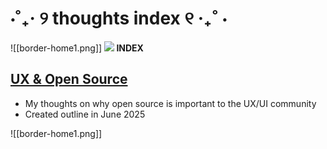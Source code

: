 # ⋅˚₊‧ ୨ thoughts index ୧ ‧₊˚ ⋅

![[border-home1.png]]
<strong class="flex items-center space-x-2">
	<img src="/_r/-/images/writing.png"/> INDEX
</strong>
## [UX & Open Source](https://digi.dana.nyc/blog/ux-in-open-source)
- My thoughts on why open source is important to the UX/UI community
- Created outline in June 2025


![[border-home1.png]]